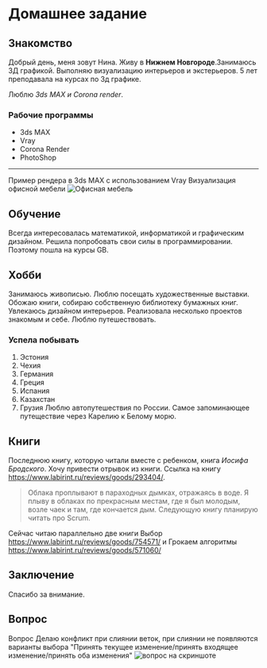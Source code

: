 # Домашнее задание #

## Знакомство ##
Добрый день, меня зовут Нина. Живу в **Нижнем Новгороде**.Занимаюсь 3Д графикой. Выполняю визуализацию интерьеров и экстерьеров. 5 лет преподавала на курсах по 3д графике. 

Люблю *3ds MAX и Corona render*.
### Рабочие программы ###

* 3ds MAX
* Vray
* Corona Render
* PhotoShop
---
Пример рендера в 3ds MAX с использованием Vray 
Визуализация офисной мебели 
![Офисная мебель](G_Tycoon.jpg)


## Обучение ##
Всегда интересовалась математикой, информатикой и графическим дизайном. Решила попробовать свои силы в программировании. Поэтому пошла на курсы GB. 

## Хобби ##
Занимаюсь живописью. Люблю посещать художественные выставки. Обожаю книги, собираю собственную библиотеку бумажных книг. Увлекаюсь дизайном интерьеров. Реализовала несколько проектов знакомым и себе. Люблю путешествовать.
 

### Успела побывать ###
1. Эстония
2. Чехия
3. Германия
4. Греция
5. Испания
6. Казахстан
7. Грузия
Люблю автопутешествия по России. Самое запоминающее путеществие через Карелию к Белому морю.
## Книги ##

Последнюю книгу, которую читали вместе с ребенком, книга *Иосифа Бродского*. Хочу привести отрывок из книги. Ссылка на книгу https://www.labirint.ru/reviews/goods/293404/.
> Облака проплывают в параходных дымках, отражаясь в воде. Я плыву в облаках по прекрасным местам, где я был молодым, возле чаек и там, где кончается дым.
Следующую книгу планирую читать про Scrum.

Сейчас читаю параллельно две книги Выбор https://www.labirint.ru/reviews/goods/754571/
и Грокаем алгоритмы https://www.labirint.ru/reviews/goods/571060/


## Заключение ##
Спасибо за внимание. 
## Вопрос ## 
Вопрос Делаю конфликт при слиянии веток, при слиянии не появляются варианты выбора "Принять текущее изменение/принять входящее изменение/принять оба изменения"
![вопрос на скриншоте](seminar.jpg)


